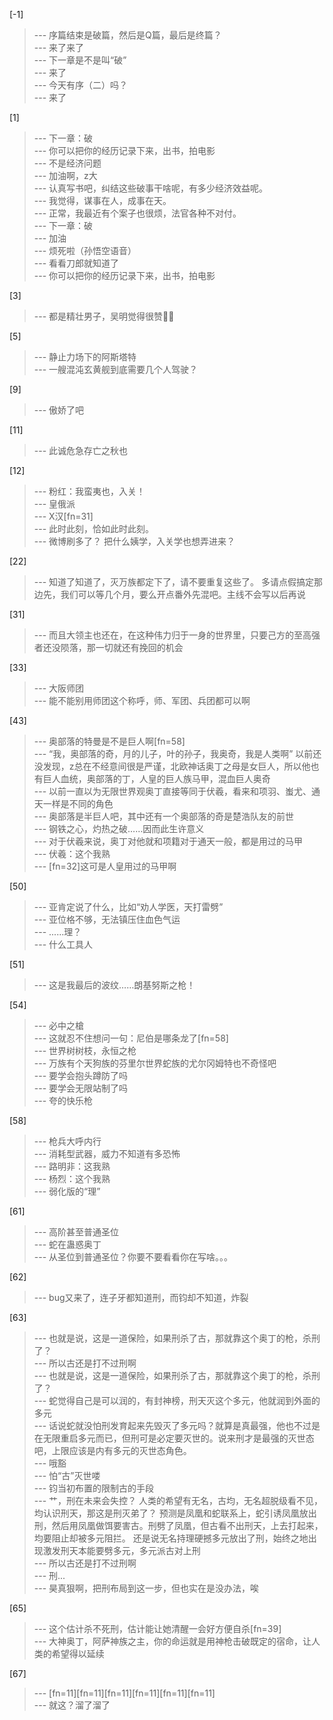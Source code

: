 
[-1] 
>--- 序篇结束是破篇，然后是Q篇，最后是终篇？<br>
>--- 来了来了<br>
>--- 下一章是不是叫“破”<br>
>--- 来了<br>
>--- 今天有序（二）吗？<br>
>--- 来了<br>

[1] 
>--- 下一章：破<br>
>--- 你可以把你的经历记录下来，出书，拍电影<br>
>--- 不是经济问题<br>
>--- 加油啊，z大<br>
>--- 认真写书吧，纠结这些破事干啥呢，有多少经济效益呢。<br>
>--- 我觉得，谋事在人，成事在天。<br>
>--- 正常，我最近有个案子也很烦，法官各种不对付。<br>
>--- 下一章：破<br>
>--- 加油<br>
>--- 烦死啦（孙悟空语音）<br>
>--- 看看刀郎就知道了<br>
>--- 你可以把你的经历记录下来，出书，拍电影<br>

[3] 
>--- 都是精壮男子，吴明觉得很赞👍🏻<br>

[5] 
>--- 静止力场下的阿斯塔特<br>
>--- 一艘混沌玄黄舰到底需要几个人驾驶？<br>

[9] 
>--- 傲娇了吧<br>

[11] 
>--- 此诚危急存亡之秋也<br>

[12] 
>--- 粉红：我蛮夷也，入关！<br>
>--- 皇俄派<br>
>--- X汉[fn=31]<br>
>--- 此时此刻，恰如此时此刻。<br>
>--- 微博刷多了？
把什么姨学，入关学也想弄进来？<br>

[22] 
>--- 知道了知道了，灭万族都定下了，请不要重复这些了。
多请点假搞定那边先，我们可以等几个月，要么开点番外先混吧。主线不会写以后再说<br>

[31] 
>--- 而且大领主也还在，在这种伟力归于一身的世界里，只要己方的至高强者还没陨落，那一切就还有挽回的机会<br>

[33] 
>--- 大阪师团<br>
>--- 能不能别用师团这个称呼，师、军团、兵团都可以啊<br>

[43] 
>--- 奥部落的特曼是不是巨人啊[fn=58]<br>
>--- “我，奥部落的奇，月的儿子，叶的孙子，我奥奇，我是人类啊”
       以前还没发现，z总在不经意间很是严谨，北欧神话奥丁之母是女巨人，所以他也有巨人血统，奥部落的丁，人皇的巨人族马甲，混血巨人奥奇<br>
>--- 以前一直以为无限世界观奥丁直接等同于伏羲，看来和项羽、蚩尤、通天一样是不同的角色<br>
>--- 奥部落是半巨人吧，其中还有一个奥部落的奇是楚浩队友的前世<br>
>--- 钢铁之心，灼热之破……因而此生许意义<br>
>--- 对于伏羲来说，奥丁对他就和项籍对于通天一般，都是用过的马甲<br>
>--- 伏羲：这个我熟<br>
>--- [fn=32]这可是人皇用过的马甲啊<br>

[50] 
>--- 亚肯定说了什么，比如“劝人学医，天打雷劈”<br>
>--- 亚位格不够，无法镇压住血色气运<br>
>--- ......理？<br>
>--- 什么工具人<br>

[51] 
>--- 这是我最后的波纹……朗基努斯之枪！<br>

[54] 
>--- 必中之槍<br>
>--- 这就忍不住想问一句：尼伯是哪条龙了[fn=58]<br>
>--- 世界树树枝，永恒之枪<br>
>--- 万族有个天狗族的芬里尔世界蛇族的尤尔冈姆特也不奇怪吧<br>
>--- 要学会抱头蹲防了吗<br>
>--- 要学会无限站制了吗<br>
>--- 夸的快乐枪<br>

[58] 
>--- 枪兵大呼内行<br>
>--- 消耗型武器，威力不知道有多恐怖<br>
>--- 路明非：这我熟<br>
>--- 杨烈：这个我熟<br>
>--- 弱化版的“理”<br>

[61] 
>--- 高阶甚至普通圣位<br>
>--- 蛇在蛊惑奥丁<br>
>--- 从圣位到普通圣位？你要不要看看你在写啥。。。<br>

[62] 
>--- bug又来了，连子牙都知道刑，而钧却不知道，炸裂<br>

[63] 
>--- 也就是说，这是一道保险，如果刑杀了古，那就靠这个奥丁的枪，杀刑了？<br>
>--- 所以古还是打不过刑啊<br>
>--- 也就是说，这是一道保险，如果刑杀了古，那就靠这个奥丁的枪，杀刑了？<br>
>--- 蛇觉得自己是可以润的，有封神榜，刑天灭这个多元，他就润到外面的多元<br>
>--- 话说蛇就没怕刑发育起来先毁灭了多元吗？就算是真最强，他也不过是在无限重启多元而已，但刑可是必定要灭世的。说来刑才是最强的灭世态吧，上限应该是内有多元的灭世态角色。<br>
>--- 哦豁<br>
>--- 怕“古”灭世喽<br>
>--- 钧当初布置的限制古的手段<br>
>--- 艹，刑在未来会失控？
人类的希望有无名，古均，无名超脱级看不见，均认识刑天，那这是刑灭弟了？
预测是凤凰和蛇联系上，蛇引诱凤凰放出刑，然后用凤凰做饵要害古。刑劈了凤凰，但古看不出刑天，上去打起来，均要阻止却被多元阻拦。
还是说无名持理硬撼多元放出了刑，始终之地出现激发刑天本能要劈多元，多元派古对上刑<br>
>--- 所以古还是打不过刑啊<br>
>--- 刑...<br>
>--- 昊真狠啊，把刑布局到这一步，但也实在是没办法，唉<br>

[65] 
>--- 这个估计杀不死刑，估计能让她清醒一会好方便自杀[fn=39]<br>
>--- 大神奥丁，阿萨神族之主，你的命运就是用神枪击破既定的宿命，让人类的希望得以延续<br>

[67] 
>--- [fn=11][fn=11][fn=11][fn=11][fn=11][fn=11]<br>
>--- 就这？溜了溜了<br>
